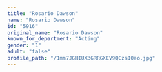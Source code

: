 ```yaml
---
title: "Rosario Dawson"
name: "Rosario Dawson"
id: "5916"
original_name: "Rosario Dawson"
known_for_department: "Acting"
gender: "1"
adult: "false"
profile_path: "/1mm7JGHIUX3GRRGXEV9QCzsI0ao.jpg"
---
```

